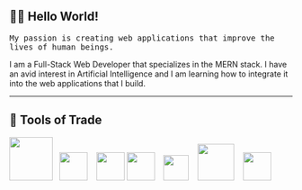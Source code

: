 <h2 align="left"> 👨‍💻 Hello World!</h2>
<p align="left">
  <samp>
    My passion is creating web applications that improve the lives of human beings.  </samp>

I am a Full-Stack Web Developer that specializes in the MERN stack. I have an avid interest in Artificial Intelligence and I am learning how to integrate it into the web applications that I build. 

</p>

<hr>

<h2 align="left"> 🔭 Tools of Trade</h2>
<p align="left">
  <img src="https://ik.imagekit.io/y67cxinvdf/MySQL-Logo.wine__pand05yA.png" width="77px"/>&nbsp;&nbsp;
  <img src="https://img.icons8.com/color/96/000000/mongodb.png" width="50px"/>&nbsp;&nbsp;&nbsp;
  <img src="https://ik.imagekit.io/y67cxinvdf/express_mU3LPzfzdiHG.png" width="50px">
  <img src="https://img.icons8.com/plasticine/100/000000/react.png" width="50px"/>&nbsp;&nbsp;&nbsp;
  <img src="https://ik.imagekit.io/y67cxinvdf/nodejs-logo-FBE122E377-seeklogo.com_eZWMQpJ2Jh.png" width="45px"/>&nbsp;&nbsp;&nbsp;
  <img src="https://ik.imagekit.io/y67cxinvdf/68747470733a2f2f76352e676574626f6f7473747261702e636f6d2f646f63732f352e302f6173736574732f6272616e642f626f6f7473747261702d6c6f676f2d736861646f772e706e67_pgbhnExNF.png" width="65px"/>&nbsp;&nbsp;&nbsp;
  <img src="https://ik.imagekit.io/y67cxinvdf/sass-1-logo_ECmZvwmDrfvK.png" width="50px"/>&nbsp;&nbsp;&nbsp;
  
</p>
